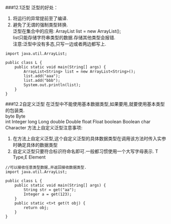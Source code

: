 ###12.1泛型
泛型的好处：
1. 将运行的异常提前至了编译.  
2. 避免了无谓的强制类型转换.  
泛型在集合中的应用:
ArrayList<String> list = new ArrayList<String>();  
list只能存储字符串类型的数据.存储其他类型会报错.  
注意:泛型中没有多态,只写一边或者两边都写上.  

```
import java.util.ArrayList;

public class L {
	public static void main(String[] args) {
		ArrayList<String> list = new ArrayList<String>();
		list.add("aaa");
		list.add("bbb");
		System.out.println(list);
	}
}
```

###12.2自定义泛型
在泛型中不能使用基本数据类型,如果要用,就要使用基本类型的包装类.  
byte    Byte  
int     Integer
long    Long
double  Double
float   Float
boolean Boolean
char    Character
方法上自定义泛型注意事项:  
1. 在方法上自定义泛型,这个自定义泛型的具体数据类型在调用该方法时传入实参时确定具体的数据类型  
2. 自定义泛型只要符合标识符命名即可.一般都习惯使用一个大写字母表示. T Type,E Element

```
//可以接收任意类型数据,并返回接收数据类型.
import java.util.ArrayList;

public class L {
	public static void main(String[] args) {
		String str = get("aa");
		Integer a = get(123);
	}
	public static <t>t get(t obj) {
		return obj;
	}
}
```
